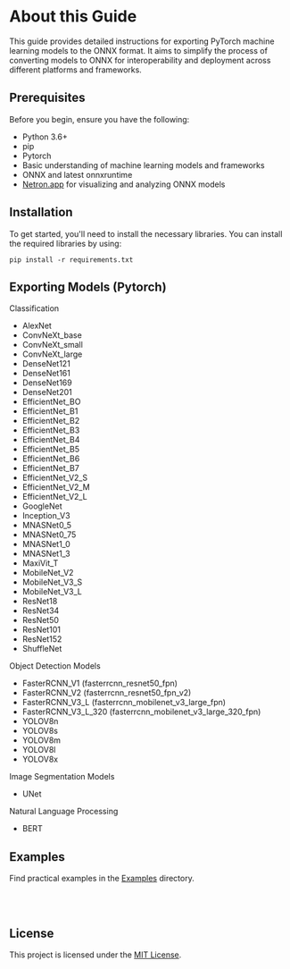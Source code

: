 # About this Guide

This guide provides detailed instructions for exporting PyTorch machine learning models to the ONNX format. It aims to simplify the process of converting models to ONNX for interoperability and deployment across different platforms and frameworks.

## Prerequisites

Before you begin, ensure you have the following:

- Python 3.6+
- pip 
- Pytorch
- Basic understanding of machine learning models and frameworks
- ONNX and latest onnxruntime
- [Netron.app](https://netron.app/) for visualizing and analyzing ONNX models



## Installation

To get started, you'll need to install the necessary libraries. You can install the required libraries by using:

```terminal
pip install -r requirements.txt
```


## Exporting Models (Pytorch)

Classification

- AlexNet
- ConvNeXt_base
- ConvNeXt_small
- ConvNeXt_large
- DenseNet121
- DenseNet161
- DenseNet169
- DenseNet201
- EfficientNet_BO
- EfficientNet_B1
- EfficientNet_B2
- EfficientNet_B3
- EfficientNet_B4
- EfficientNet_B5
- EfficientNet_B6
- EfficientNet_B7
- EfficientNet_V2_S
- EfficientNet_V2_M
- EfficientNet_V2_L
- GoogleNet
- Inception_V3
- MNASNet0_5
- MNASNet0_75
- MNASNet1_0
- MNASNet1_3
- MaxiVit_T
- MobileNet_V2
- MobileNet_V3_S
- MobileNet_V3_L
- ResNet18
- ResNet34
- ResNet50
- ResNet101
- ResNet152
- ShuffleNet



Object Detection Models
- FasterRCNN_V1 (fasterrcnn_resnet50_fpn)
- FasterRCNN_V2 (fasterrcnn_resnet50_fpn_v2)
- FasterRCNN_V3_L (fasterrcnn_mobilenet_v3_large_fpn)
- FasterRCNN_V3_L_320 (fasterrcnn_mobilenet_v3_large_320_fpn)
- YOLOV8n
- YOLOV8s
- YOLOV8m
- YOLOV8l
- YOLOV8x

Image Segmentation Models
- UNet 

Natural Language Processing
- BERT 



## Examples
Find practical examples in the [Examples](Examples) directory.




<br>
<br>


## License

This project is licensed under the [MIT License](LICENSE).
